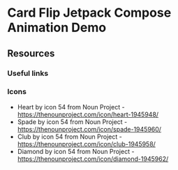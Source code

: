 # Card Flip Jetpack Compose Animation Demo

## Resources

### Useful links

### Icons

- Heart by icon 54 from Noun Project - https://thenounproject.com/icon/heart-1945948/
- Spade by icon 54 from Noun Project - https://thenounproject.com/icon/spade-1945960/
- Club by icon 54 from Noun Project - https://thenounproject.com/icon/club-1945958/
- Diamond by icon 54 from Noun Project - https://thenounproject.com/icon/diamond-1945962/